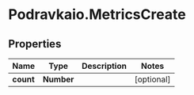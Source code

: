 # Podravkaio.MetricsCreate

## Properties
Name | Type | Description | Notes
------------ | ------------- | ------------- | -------------
**count** | **Number** |  | [optional] 


